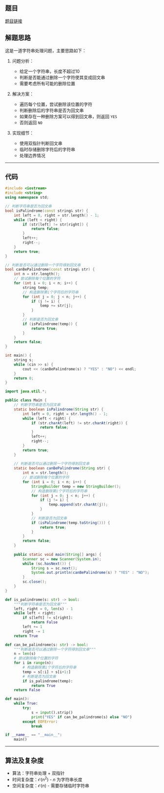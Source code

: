 ## 题目
[题目链接](https://www.nowcoder.com/practice/655a43d702cd466093022383c24a38bf?tpId=182&tqId=25956&sourceUrl=/exam/oj&channenl=wgithub&fromPut=wgithub)

## 解题思路

这是一道字符串处理问题，主要思路如下：

1. 问题分析：
   - 给定一个字符串，长度不超过10
   - 判断是否能通过删除一个字符使其变成回文串
   - 需要考虑所有可能的删除位置

2. 解决方案：
   - 遍历每个位置，尝试删除该位置的字符
   - 判断删除后的字符串是否为回文串
   - 如果存在一种删除方案可以得到回文串，则返回 `YES`
   - 否则返回 `NO`

3. 实现细节：
   - 使用双指针判断回文串
   - 临时存储删除字符后的字符串
   - 处理边界情况

---

## 代码

```cpp []
#include <iostream>
#include <string>
using namespace std;

// 判断字符串是否为回文串
bool isPalindrome(const string& str) {
    int left = 0, right = str.length() - 1;
    while (left < right) {
        if (str[left] != str[right]) {
            return false;
        }
        left++;
        right--;
    }
    return true;
}

// 判断是否可以通过删除一个字符得到回文串
bool canBePalindrome(const string& str) {
    int n = str.length();
    // 尝试删除每个位置的字符
    for (int i = 0; i < n; i++) {
        string temp;
        // 构造删除第i个字符后的字符串
        for (int j = 0; j < n; j++) {
            if (j != i) {
                temp += str[j];
            }
        }
        // 判断是否为回文串
        if (isPalindrome(temp)) {
            return true;
        }
    }
    return false;
}

int main() {
    string s;
    while (cin >> s) {
        cout << (canBePalindrome(s) ? "YES" : "NO") << endl;
    }
    return 0;
}
```

```java []
import java.util.*;

public class Main {
    // 判断字符串是否为回文串
    static boolean isPalindrome(String str) {
        int left = 0, right = str.length() - 1;
        while (left < right) {
            if (str.charAt(left) != str.charAt(right)) {
                return false;
            }
            left++;
            right--;
        }
        return true;
    }
    
    // 判断是否可以通过删除一个字符得到回文串
    static boolean canBePalindrome(String str) {
        int n = str.length();
        // 尝试删除每个位置的字符
        for (int i = 0; i < n; i++) {
            StringBuilder temp = new StringBuilder();
            // 构造删除第i个字符后的字符串
            for (int j = 0; j < n; j++) {
                if (j != i) {
                    temp.append(str.charAt(j));
                }
            }
            // 判断是否为回文串
            if (isPalindrome(temp.toString())) {
                return true;
            }
        }
        return false;
    }
    
    public static void main(String[] args) {
        Scanner sc = new Scanner(System.in);
        while (sc.hasNext()) {
            String s = sc.next();
            System.out.println(canBePalindrome(s) ? "YES" : "NO");
        }
        sc.close();
    }
}
```

```python []
def is_palindrome(s: str) -> bool:
    """判断字符串是否为回文串"""
    left, right = 0, len(s) - 1
    while left < right:
        if s[left] != s[right]:
            return False
        left += 1
        right -= 1
    return True

def can_be_palindrome(s: str) -> bool:
    """判断是否可以通过删除一个字符得到回文串"""
    n = len(s)
    # 尝试删除每个位置的字符
    for i in range(n):
        # 构造删除第i个字符后的字符串
        temp = s[:i] + s[i+1:]
        # 判断是否为回文串
        if is_palindrome(temp):
            return True
    return False

def main():
    while True:
        try:
            s = input().strip()
            print("YES" if can_be_palindrome(s) else "NO")
        except EOFError:
            break

if __name__ == "__main__":
    main()
```

---

## 算法及复杂度
- 算法：字符串处理 + 双指针
- 时间复杂度：$\mathcal{O}(n^2)$ - $n$ 为字符串长度
- 空间复杂度：$\mathcal{O}(n)$ - 需要存储临时字符串